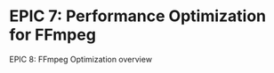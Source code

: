 
# EPIC 7: Performance Optimization for FFmpeg

<EpicCardsSlide
  :cards="[
    {
      title: 'Objective',
      themeColor: 'primary',
      icon: '🎯',
      pros: [
        'Optimize FFmpeg for all supported video streams to maximize throughput and minimize CPU usage.'
      ]
    },
    {
      title: 'Features',
      themeColor: 'info',
      icon: 'i-carbon:list',
      pros: [
        'Profile and tune FFmpeg for H.264, H.265, AV1 (with/without B-frames)',
        'Ensure decoding pipeline is efficient for 50–500 camera scenarios',
        'Integrate FFmpeg optimizations into motion detection engine',
        'Validate performance on entry-level and high-end hardware'
      ]
    },
    {
      title: 'Success Metrics',
      themeColor: 'success',
      icon: 'i-carbon:chart-bar',
      pros: [
        '≤70% CPU usage for target camera counts (entry: 50, high-end: 500)',
        '≤2 seconds latency for motion event detection and recording',
        'No dropped frames or decoding errors in supported scenarios',
        'All optimizations documented and reproducible'
      ]
    }
  ]"
/>

<div class="text-xs opacity-50 mt-4">EPIC 8: FFmpeg Optimization overview</div>
